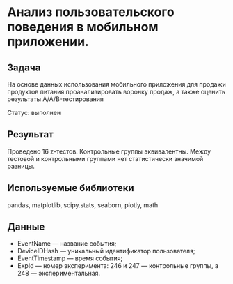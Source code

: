 # Анализ пользовательского поведения в мобильном приложении.
## Задача
На основе данных использования мобильного приложения для продажи продуктов питания проанализировать воронку продаж, а также оценить результаты A/A/B-тестирования 

Статус: выполнен
## Результат
Проведено 16 z-тестов. Контрольные группы эквивалентны. Между тестовой и контрольными группами нет статистически значимой разницы.
## Используемые библиотеки
pandas, matplotlib, scipy.stats, seaborn, plotly, math
## Данные
- EventName — название события;
- DeviceIDHash — уникальный идентификатор пользователя;
- EventTimestamp — время события;
- ExpId — номер эксперимента: 246 и 247 — контрольные группы, а 248 — экспериментальная.